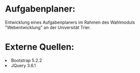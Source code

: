 # Aufgabenplaner:
Entwicklung eines Aufgabenplaners im Rahmen des Wahlmoduls "Webentwicklung"
an der Universität Trier.

# Externe Quellen:
<li>Bootstrap 5.2.2</li>
<li>JQuery 3.6.1</li>